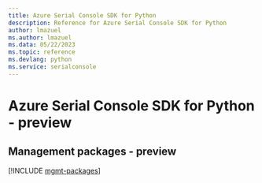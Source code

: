 ```yaml
---
title: Azure Serial Console SDK for Python
description: Reference for Azure Serial Console SDK for Python
author: lmazuel
ms.author: lmazuel
ms.data: 05/22/2023
ms.topic: reference
ms.devlang: python
ms.service: serialconsole
---
```

# Azure Serial Console SDK for Python - preview

## Management packages - preview
[!INCLUDE [mgmt-packages](serial-console-mgmt-index.md)]